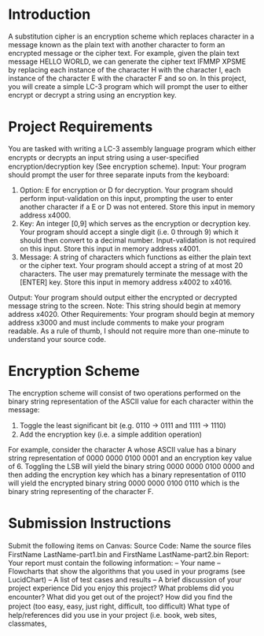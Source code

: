 # Introduction
A substitution cipher is an encryption scheme which replaces character in a message known as the plain text with another character to form an encrypted message or the cipher text. For example, given the plain text message HELLO WORLD, we can generate the cipher text IFMMP XPSME by replacing each instance of the character H with the character I, each instance of the character E with the character F and so on. In this project, you will create a simple LC-3 program which will prompt the user to either encrypt or decrypt a string using an encryption key.

# Project Requirements
You are tasked with writing a LC-3 assembly language program which either encrypts or decrypts an input string using a user-speciﬁed encryption/decryption key (See encryption scheme).
Input: Your program should prompt the user for three separate inputs from the keyboard:

1.	Option: E for encryption or D for decryption.
Your program should perform input-validation on this input, prompting the user to enter another character if a E or D was not entered. Store this input in memory address x4000.
2.	Key: An integer [0,9] which serves as the encryption or decryption key.
Your program should accept a single digit (i.e. 0 through 9) which it should then convert to a decimal number. Input-validation is not required on this input. Store this input in memory address x4001.
3.	Message: A string of characters which functions as either the plain text or the cipher text.
Your program should accept a string of at most 20 characters. The user may prematurely terminate the message with the [ENTER] key. Store this input in memory address x4002 to x4016.

Output: Your program should output either the encrypted or decrypted message string to the screen. Note: This string should begin at memory address x4020.
Other Requirements: Your program should begin at memory address x3000 and must include comments to make your program readable. As a rule of thumb, I should not require more than one-minute to understand your source code.

# Encryption Scheme
The encryption scheme will consist of two operations performed on the binary string representation of the ASCII value for each character within the message:
1.	Toggle the least signiﬁcant bit (e.g. 0110 → 0111 and 1111 → 1110)
2.	Add the encryption key (i.e. a simple addition operation)

For example, consider the character A whose ASCII value has a binary string representation of 0000 0000 0100 0001 and an encryption key value of 6. Toggling the LSB will yield the binary string 0000 0000 0100 0000 and then adding the encryption key which has a binary representation of 0110 will yield the encrypted binary string 0000 0000 0100 0110 which is the binary string representing of the character F.

# Submission Instructions
Submit the following items on Canvas:
Source Code: Name the source ﬁles FirstName LastName-part1.bin and FirstName LastName-part2.bin Report: Your report must contain the following information:
	– Your name
	– Flowcharts that show the algorithms that you used in your programs (see LucidChart) – A list of test cases and results
	– A brief discussion of your project experience
		Did you enjoy this project? What problems did you encounter?
 		What did you get out of the project?
		How did you ﬁnd the project (too easy, easy, just right, diﬃcult, too diﬃcult)
		What type of help/references did you use in your project (i.e. book, web sites, classmates,